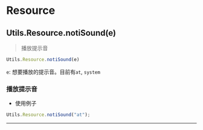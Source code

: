 # Resource

## Utils.Resource.notiSound(e)

> 播放提示音

```javascript
Utils.Resource.notiSound(e)
```

```e```: 想要播放的提示音。目前有```at```, ```system```


### 播放提示音

- 使用例子

```javascript
Utils.Resource.notiSound("at");
```

---